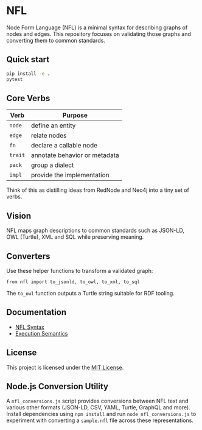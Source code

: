 # NFL

Node Form Language (NFL) is a minimal syntax for describing graphs of nodes and edges. This repository focuses on validating those graphs and converting them to common standards.

## Quick start

```bash
pip install -e .
pytest
```

## Core Verbs

| Verb   | Purpose                         |
|-------|---------------------------------|
| `node` | define an entity               |
| `edge` | relate nodes                   |
| `fn`   | declare a callable node        |
| `trait`| annotate behavior or metadata  |
| `pack` | group a dialect                |
| `impl` | provide the implementation     |

Think of this as distilling ideas from RedNode and Neo4j into a tiny set of verbs.

## Vision

NFL maps graph descriptions to common standards such as JSON-LD, OWL (Turtle), XML and SQL while preserving meaning.

## Converters

Use these helper functions to transform a validated graph:

```
from nfl import to_jsonld, to_owl, to_xml, to_sql
```

The `to_owl` function outputs a Turtle string suitable for RDF tooling.

## Documentation

* [NFL Syntax](docs/NFL_Syntax.md)
* [Execution Semantics](docs/NFL_Semantics.md)

## License

This project is licensed under the [MIT License](LICENSE).

## Node.js Conversion Utility

A `nfl_conversions.js` script provides conversions between NFL text and various other
formats (JSON-LD, CSV, YAML, Turtle, GraphQL and more). Install dependencies
using `npm install` and run `node nfl_conversions.js` to experiment with converting
a `sample.nfl` file across these representations.
